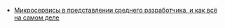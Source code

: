 - [Микросервисы в представлении среднего разработчика, и как всё на самом деле](https://habr.com/ru/articles/825532/)